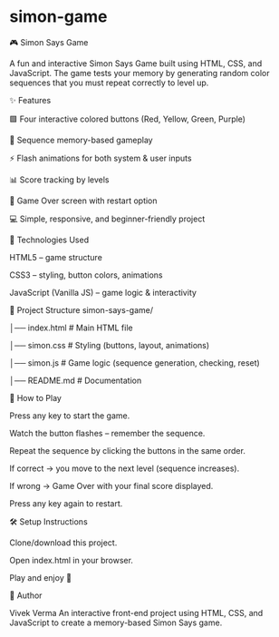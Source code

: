 # simon-game
🎮 Simon Says Game

A fun and interactive Simon Says Game built using HTML, CSS, and JavaScript.
The game tests your memory by generating random color sequences that you must repeat correctly to level up.

✨ Features

🟩 Four interactive colored buttons (Red, Yellow, Green, Purple)

🎵 Sequence memory-based gameplay

⚡ Flash animations for both system & user inputs

📊 Score tracking by levels

🚨 Game Over screen with restart option

💻 Simple, responsive, and beginner-friendly project


🚀 Technologies Used

HTML5 – game structure

CSS3 – styling, button colors, animations

JavaScript (Vanilla JS) – game logic & interactivity

📂 Project Structure
simon-says-game/

│── index.html      # Main HTML file

│── simon.css       # Styling (buttons, layout, animations)

│── simon.js        # Game logic (sequence generation, checking, reset)

│── README.md       # Documentation



🎯 How to Play


Press any key to start the game.

Watch the button flashes – remember the sequence.

Repeat the sequence by clicking the buttons in the same order.

If correct → you move to the next level (sequence increases).

If wrong → Game Over with your final score displayed.

Press any key again to restart.




🛠️ Setup Instructions

Clone/download this project.

Open index.html in your browser.

Play and enjoy 🎉



📧 Author

Vivek Verma
An interactive front-end project using HTML, CSS, and JavaScript to create a memory-based Simon Says game.
